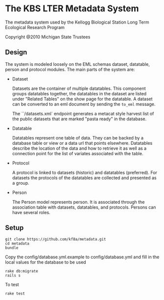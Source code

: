 The KBS LTER Metadata System
===========================

The metadata system used by the Kellogg Biological Station Long Term Ecological Research Program

Copyright @2010 Michigan State Trustees

Design
-----

The system is modeled loosely on the EML schemas dataset, datatable, person and protocol modules.  The main parts of the system are:

- Dataset

  Datasets are the container of multiple datatables. This component groups datatables together, the datatables in the dataset are listed under "Related Tables" on the show page for the datatable. A dataset can be converted to an eml document by sending the `to_eml` message.

  The ``/datasets.xml` endpoint generates a metacat style harvest list of the public datasets that are marked "pasta ready" in the database.

- Datatable

  Datatables represent one table of data. They can be backed by a database table or view or a data url that points elsewhere.  Datatables describe the location of the data and how to retrieve it as well as a connection point for the list of variates associated with the table.

- Protocol

  A protocol is linked to datasets (historic) and datatables (preferred). For datasets the protocols of the datatables are collected and presented as a group.

- Person

  The Person model represents  person. It is associated through the association table with datasets, datatables, and protocols. Persons can have several roles.

Setup
-----

    git clone https://github.com/kf8a/metadata.git
    cd metadata
    bundle

Copy the config/database.yml.example to config/database.yml and fill in the local values for the database to be used

    rake db:migrate
    rails s

To test

    rake test
